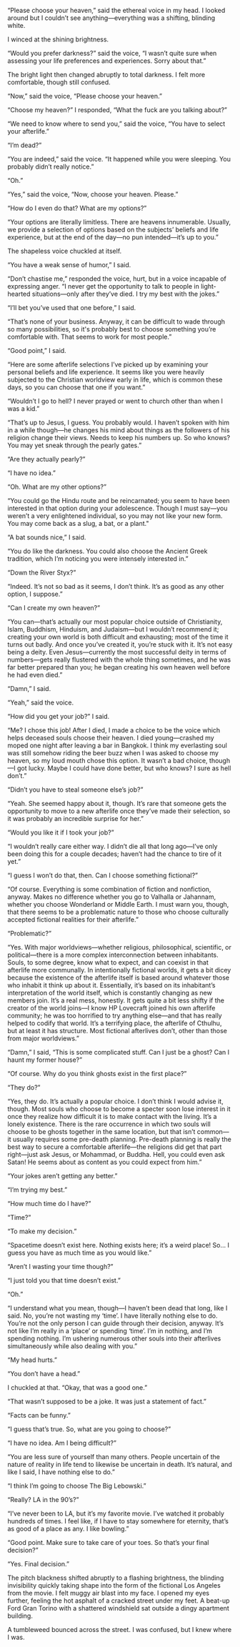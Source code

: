 “Please choose your heaven,” said the ethereal voice in my head. I looked around but I couldn’t see anything—everything was a shifting, blinding white.

I winced at the shining brightness.

“Would you prefer darkness?” said the voice, “I wasn’t quite sure when assessing your life preferences and experiences. Sorry about that.”

The bright light then changed abruptly to total darkness. I felt more comfortable, though still confused.

“Now,” said the voice, “Please choose your heaven.”

“Choose my heaven?” I responded, “What the fuck are you talking about?”

“We need to know where to send you,” said the voice, “You have to select your afterlife.”

“I’m dead?”

“You are indeed,” said the voice. “It happened while you were sleeping. You probably didn’t really notice.”

“Oh.”

“Yes,” said the voice, “Now, choose your heaven. Please.”

“How do I even do that? What are my options?”

“Your options are literally limitless. There are heavens innumerable. Usually, we provide a selection of options based on the subjects’ beliefs and life experience, but at the end of the day—no pun intended—it’s up to you.”

The shapeless voice chuckled at itself.

“You have a weak sense of humor,” I said.

“Don’t chastise me,” responded the voice, hurt, but in a voice incapable of expressing anger. “I never get the opportunity to talk to people in light-hearted situations—only after they’ve died. I try my best with the jokes.”

“I’ll bet you’ve used that one before,” I said.

“That’s none of your business. Anyway, it can be difficult to wade through so many possibilities, so it's probably best to choose something you’re comfortable with. That seems to work for most people.”

“Good point,” I said.

“Here are some afterlife selections I’ve picked up by examining your personal beliefs and life experience. It seems like you were heavily subjected to the Christian worldview early in life, which is common these days, so you can choose that one if you want.”

“Wouldn’t I go to hell? I never prayed or went to church other than when I was a kid.”

“That’s up to Jesus, I guess. You probably would. I haven’t spoken with him in a while though—he changes his mind about things as the followers of his religion change their views. Needs to keep his numbers up. So who knows? You may yet sneak through the pearly gates.”

“Are they actually pearly?”

“I have no idea.”

“Oh. What are my other options?”

“You could go the Hindu route and be reincarnated; you seem to have been interested in that option during your adolescence. Though I must say—you weren’t a very enlightened individual, so you may not like your new form. You may come back as a slug, a bat, or a plant."

“A bat sounds nice,” I said.

“You do like the darkness. You could also choose the Ancient Greek tradition, which I’m noticing you were intensely interested in.”

“Down the River Styx?”

“Indeed. It’s not so bad as it seems, I don’t think. It’s as good as any other option, I suppose.”

“Can I create my own heaven?”

“You can—that’s actually our most popular choice outside of Christianity, Islam, Buddhism, Hinduism, and Judaism—but I wouldn’t recommend it; creating your own world is both difficult and exhausting; most of the time it turns out badly. And once you’ve created it, you’re stuck with it. It’s not easy being a deity. Even Jesus—currently the most successful deity in terms of numbers—gets really flustered with the whole thing sometimes, and he was far better prepared than you; he began creating his own heaven well before he had even died.”

“Damn,” I said.

“Yeah,” said the voice.

“How did you get your job?” I said.

“Me? I chose this job! After I died, I made a choice to be the voice which helps deceased souls choose their heaven. I died young—crashed my moped one night after leaving a bar in Bangkok. I think my everlasting soul was still somehow riding the beer buzz when I was asked to choose my heaven, so my loud mouth chose this option. It wasn’t a bad choice, though—I got lucky. Maybe I could have done better, but who knows? I sure as hell don’t.”

“Didn’t you have to steal someone else’s job?”

“Yeah. She seemed happy about it, though. It’s rare that someone gets the opportunity to move to a new afterlife once they’ve made their selection, so it was probably an incredible surprise for her.”

“Would you like it if I took your job?”

“I wouldn’t really care either way. I didn’t die all that long ago—I’ve only been doing this for a couple decades; haven’t had the chance to tire of it yet.”

“I guess I won’t do that, then. Can I choose something fictional?”

“Of course. Everything is some combination of fiction and nonfiction, anyway. Makes no difference whether you go to Valhalla or Jahannam, whether you choose Wonderland or Middle Earth. I must warn you, though, that there seems to be a problematic nature to those who choose culturally accepted fictional realities for their afterlife.”

“Problematic?”

“Yes. With major worldviews—whether religious, philosophical, scientific, or political—there is a more complex interconnection between inhabitants. Souls, to some degree, know what to expect, and can coexist in that afterlife more communally. In intentionally fictional worlds, it gets a bit dicey because the existence of the afterlife itself is based around whatever those who inhabit it think up about it. Essentially, it’s based on its inhabitant’s interpretation of the world itself, which is constantly changing as new members join. It’s a real mess, honestly. It gets quite a bit less shifty if the creator of the world joins—I know HP Lovecraft joined his own afterlife community; he was too horrified to try anything else—and that has really helped to codify that world. It’s a terrifying place, the afterlife of Cthulhu, but at least it has structure. Most fictional afterlives don’t, other than those from major worldviews.”

“Damn,” I said, “This is some complicated stuff. Can I just be a ghost? Can I haunt my former house?”

“Of course. Why do you think ghosts exist in the first place?”

“They do?”

“Yes, they do. It’s actually a popular choice. I don’t think I would advise it, though. Most souls who choose to become a specter soon lose interest in it once they realize how difficult it is to make contact with the living. It’s a lonely existence. There is the rare occurrence in which two souls will choose to be ghosts together in the same location, but that isn’t common—it usually requires some pre-death planning. Pre-death planning is really the best way to secure a comfortable afterlife—the religions did get that part right—just ask Jesus, or Mohammad, or Buddha. Hell, you could even ask Satan! He seems about as content as you could expect from him.”

“Your jokes aren’t getting any better.”

“I’m trying my best.”

“How much time do I have?”

“Time?”

“To make my decision.”

“Spacetime doesn’t exist here. Nothing exists here; it’s a weird place! So… I guess you have as much time as you would like.”

“Aren’t I wasting your time though?”

“I just told you that time doesn’t exist.”

“Oh.”

“I understand what you mean, though—I haven’t been dead that long, like I said. No, you’re not wasting my ‘time’. I have literally nothing else to do. You’re not the only person I can guide through their decision, anyway. It’s not like I’m really in a ‘place’ or spending ‘time’. I’m in nothing, and I’m spending nothing. I’m ushering numerous other souls into their afterlives simultaneously while also dealing with you.”

“My head hurts.”

“You don’t have a head.”

I chuckled at that. “Okay, that was a good one.”

“That wasn’t supposed to be a joke. It was just a statement of fact.”

“Facts can be funny.”

“I guess that’s true. So, what are you going to choose?”

“I have no idea. Am I being difficult?”

“You are less sure of yourself than many others. People uncertain of the nature of reality in life tend to likewise be uncertain in death. It’s natural, and like I said, I have nothing else to do.”

“I think I’m going to choose The Big Lebowski.”

“Really? LA in the 90’s?”

“I’ve never been to LA, but it’s my favorite movie. I’ve watched it probably hundreds of times. I feel like, if I have to stay somewhere for eternity, that’s as good of a place as any. I like bowling.”

“Good point. Make sure to take care of your toes. So that’s your final decision?”

“Yes. Final decision.”

The pitch blackness shifted abruptly to a flashing brightness, the blinding invisibility quickly taking shape into the form of the fictional Los Angeles from the movie. I felt muggy air blast into my face. I opened my eyes further, feeling the hot asphalt of a cracked street under my feet. A beat-up Ford Gran Torino with a shattered windshield sat outside a dingy apartment building.

A tumbleweed bounced across the street. I was confused, but I knew where I was.
